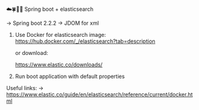 ☁️🍀🕵🏼 Spring boot + elasticsearch

-> Spring boot 2.2.2
-> JDOM for xml

1) Use Docker for elasticsearch image:
    https://hub.docker.com/_/elasticsearch?tab=description

    or download:
    
    https://www.elastic.co/downloads/
    
2) Run boot application with default properties    

Useful links:
-> https://www.elastic.co/guide/en/elasticsearch/reference/current/docker.html
